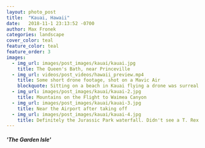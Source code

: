 ```yaml
---
layout: photo_post
title:  "Kauai, Hawaii"
date:   2018-11-1 23:13:52 -0700
author: Max Fronek
categories: landscape
cover_color: teal
feature_color: teal
feature_order: 3
images:
  - img_url: images/post_images/kauai/kauai.jpg
    title: The Queen's Bath, near Princeville
  - img_url: videos/post_videos/hawaii_preview.mp4
    title: Some short drone footage, shot on a Mavic Air
    blockquote: Sitting on a beach in Kauai flying a drone was surreal and fun.
  - img_url: images/post_images/kauai/kauai-2.jpg
    title: Mountains on the Flight to Waimea Canyon
  - img_url: images/post_images/kauai/kauai-3.jpg
    title: Near the Airport after taking off
  - img_url: images/post_images/kauai/kauai-4.jpg
    title: Definitely the Jurassic Park waterfall. Didn't see a T. Rex.
---
```


##### 'The Garden Isle'

